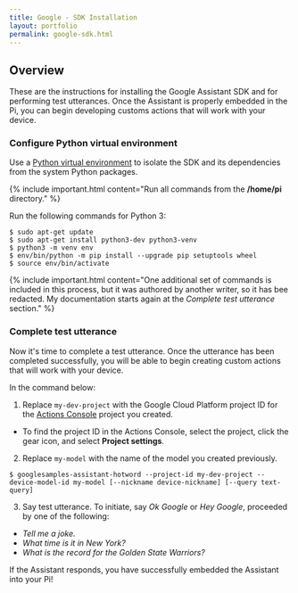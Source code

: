 ```yaml
---
title: Google - SDK Installation
layout: portfolio
permalink: google-sdk.html
---
```


## Overview

These are the instructions for installing the Google Assistant SDK and for
performing test utterances. Once the Assistant is properly embedded in the
Pi, you can begin developing customs actions that will work with your device.

### Configure Python virtual environment

Use a [Python virtual environment](https://docs.python.org/3/library/venv.html)
to isolate the SDK and its dependencies from the system Python packages.

{% include important.html content="Run all commands from the <b>/home/pi</b> directory." %}

Run the following commands for Python 3:
```
$ sudo apt-get update
$ sudo apt-get install python3-dev python3-venv
$ python3 -m venv env
$ env/bin/python -m pip install --upgrade pip setuptools wheel
$ source env/bin/activate
```

{% include important.html content="One additional set of commands is included
in this process, but it was authored by another writer, so it has bee redacted.
My documentation starts again at the <i>Complete test utterance</i> section." %}

### Complete test utterance

Now it's time to complete a test utterance. Once the utterance has been
completed successfully, you will be able to begin creating custom actions that
will work with your device.

In the command below:

1. Replace `my-dev-project` with the Google Cloud Platform project ID for the
[Actions Console](https://console.actions.google.com/) project you created.
* To find the project ID in the Actions Console, select the project, click the
gear icon, and select <b>Project settings</b>.
2. Replace `my-model` with the name of the model you created previously.
```
$ googlesamples-assistant-hotword --project-id my-dev-project --device-model-id my-model [--nickname device-nickname] [--query text-query]
```
3. Say test utterance. To initiate, say <i>Ok Google</i> or <i>Hey Google</i>,
proceeded by one of the following:
* <i>Tell me a joke.</i>
* <i>What time is it in New York?</i>
* <i>What is the record for the Golden State Warriors?</i>

If the Assistant responds, you have successfully embedded the Assistant into
your Pi!
